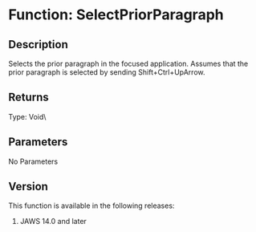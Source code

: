 # Function: SelectPriorParagraph

## Description

Selects the prior paragraph in the focused application. Assumes that the
prior paragraph is selected by sending Shift+Ctrl+UpArrow.

## Returns

Type: Void\

## Parameters

No Parameters

## Version

This function is available in the following releases:

1.  JAWS 14.0 and later
